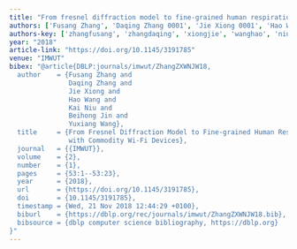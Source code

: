 ```yaml
---
title: "From fresnel diffraction model to fine-grained human respiration sensing with commodity wi-fi devices"
authors: ['Fusang Zhang', 'Daqing Zhang 0001', 'Jie Xiong 0001', 'Hao Wang 0035', 'Kai Niu', 'Beihong Jin', 'Yuxiang Wang']
authors-key: ['zhangfusang', 'zhangdaqing', 'xiongjie', 'wanghao', 'niukai', 'jinbeihong', 'wangyuxiang']
year: "2018"
article-link: "https://doi.org/10.1145/3191785"
venue: "IMWUT"
bibex: "@article{DBLP:journals/imwut/ZhangZXWNJW18,
  author    = {Fusang Zhang and
               Daqing Zhang and
               Jie Xiong and
               Hao Wang and
               Kai Niu and
               Beihong Jin and
               Yuxiang Wang},
  title     = {From Fresnel Diffraction Model to Fine-grained Human Respiration Sensing
               with Commodity Wi-Fi Devices},
  journal   = {{IMWUT}},
  volume    = {2},
  number    = {1},
  pages     = {53:1--53:23},
  year      = {2018},
  url       = {https://doi.org/10.1145/3191785},
  doi       = {10.1145/3191785},
  timestamp = {Wed, 21 Nov 2018 12:44:29 +0100},
  biburl    = {https://dblp.org/rec/journals/imwut/ZhangZXWNJW18.bib},
  bibsource = {dblp computer science bibliography, https://dblp.org}
}"
---
```


